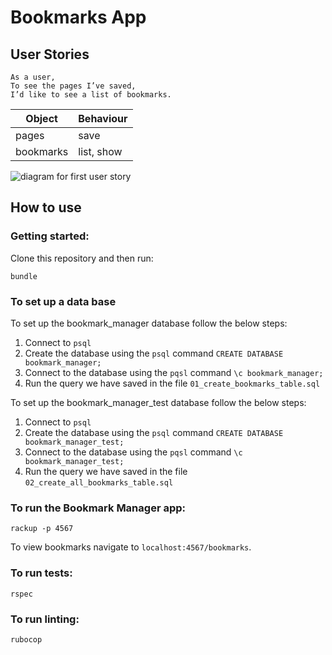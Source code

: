 # Bookmarks App

## User Stories

```
As a user,
To see the pages I’ve saved,
I’d like to see a list of bookmarks.
```

| Object    | Behaviour  |
|-----------|------------|
| pages     | save       |
| bookmarks | list, show |
 

![diagram for first user story](https://i.imgur.com/I622wp4.png)

## How to use

### Getting started:

Clone this repository and then run:

``` 
bundle
```

### To set up a data base

To set up the bookmark_manager database follow the below steps:

1. Connect to `psql`
2. Create the database using the `psql` command `CREATE DATABASE bookmark_manager;`
3. Connect to the database using the `pqsl` command `\c bookmark_manager;`
4. Run the query we have saved in the file `01_create_bookmarks_table.sql`

To set up the bookmark_manager_test database follow the below steps:

1. Connect to `psql`
2. Create the database using the `psql` command `CREATE DATABASE bookmark_manager_test;`
3. Connect to the database using the `pqsl` command `\c bookmark_manager_test;`
4. Run the query we have saved in the file `02_create_all_bookmarks_table.sql`

### To run the Bookmark Manager app:

```
rackup -p 4567
```

To view bookmarks navigate to `localhost:4567/bookmarks`.


### To  run tests:

```
rspec
```

### To run linting:

```
rubocop
```

